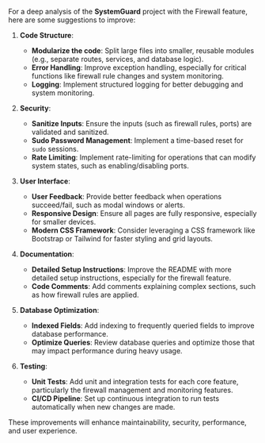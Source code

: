 For a deep analysis of the **SystemGuard** project with the Firewall feature, here are some suggestions to improve:

1. **Code Structure**:
   - **Modularize the code**: Split large files into smaller, reusable modules (e.g., separate routes, services, and database logic).
   - **Error Handling**: Improve exception handling, especially for critical functions like firewall rule changes and system monitoring.
   - **Logging**: Implement structured logging for better debugging and system monitoring.

2. **Security**:
   - **Sanitize Inputs**: Ensure the inputs (such as firewall rules, ports) are validated and sanitized.
   - **Sudo Password Management**: Implement a time-based reset for `sudo` sessions.
   - **Rate Limiting**: Implement rate-limiting for operations that can modify system states, such as enabling/disabling ports.

3. **User Interface**:
   - **User Feedback**: Provide better feedback when operations succeed/fail, such as modal windows or alerts.
   - **Responsive Design**: Ensure all pages are fully responsive, especially for smaller devices.
   - **Modern CSS Framework**: Consider leveraging a CSS framework like Bootstrap or Tailwind for faster styling and grid layouts.

4. **Documentation**:
   - **Detailed Setup Instructions**: Improve the README with more detailed setup instructions, especially for the firewall feature.
   - **Code Comments**: Add comments explaining complex sections, such as how firewall rules are applied.

5. **Database Optimization**:
   - **Indexed Fields**: Add indexing to frequently queried fields to improve database performance.
   - **Optimize Queries**: Review database queries and optimize those that may impact performance during heavy usage.

6. **Testing**:
   - **Unit Tests**: Add unit and integration tests for each core feature, particularly the firewall management and monitoring features.
   - **CI/CD Pipeline**: Set up continuous integration to run tests automatically when new changes are made.

These improvements will enhance maintainability, security, performance, and user experience.